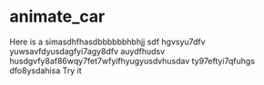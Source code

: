 # animate_car

Here is a simasdhfhasdbbbbbbhbhjj sdf hgvsyu7dfv yuwsavfdyusdagfyi7agy8dfv auydfhudsv husdgvfy8af86wqy7fet7wfyifhyugyusdvhusdav ty97eftyi7qfuhgs dfo8ysdahisa
Try it

